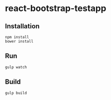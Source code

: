 # react-bootstrap-testapp

## Installation

    npm install
    bower install
   
   
## Run

    gulp watch
    
## Build

    gulp build
    
    
